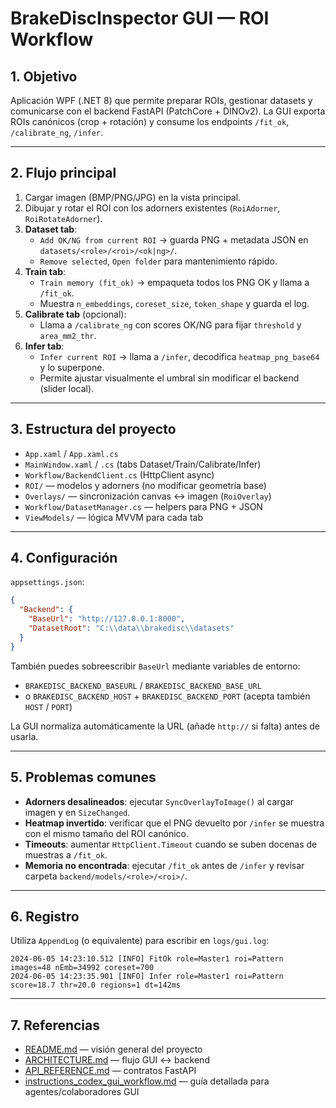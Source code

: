 # BrakeDiscInspector GUI — ROI Workflow

## 1. Objetivo

Aplicación WPF (.NET 8) que permite preparar ROIs, gestionar datasets y comunicarse con el backend FastAPI (PatchCore + DINOv2). La GUI exporta ROIs canónicos (crop + rotación) y consume los endpoints `/fit_ok`, `/calibrate_ng`, `/infer`.

---

## 2. Flujo principal

1. Cargar imagen (BMP/PNG/JPG) en la vista principal.
2. Dibujar y rotar el ROI con los adorners existentes (`RoiAdorner`, `RoiRotateAdorner`).
3. **Dataset tab**:
   - `Add OK/NG from current ROI` → guarda PNG + metadata JSON en `datasets/<role>/<roi>/<ok|ng>/`.
   - `Remove selected`, `Open folder` para mantenimiento rápido.
4. **Train tab**:
   - `Train memory (fit_ok)` → empaqueta todos los PNG OK y llama a `/fit_ok`.
   - Muestra `n_embeddings`, `coreset_size`, `token_shape` y guarda el log.
5. **Calibrate tab** (opcional):
   - Llama a `/calibrate_ng` con scores OK/NG para fijar `threshold` y `area_mm2_thr`.
6. **Infer tab**:
   - `Infer current ROI` → llama a `/infer`, decodifica `heatmap_png_base64` y lo superpone.
   - Permite ajustar visualmente el umbral sin modificar el backend (slider local).

---

## 3. Estructura del proyecto

- `App.xaml` / `App.xaml.cs`
- `MainWindow.xaml` / `.cs` (tabs Dataset/Train/Calibrate/Infer)
- `Workflow/BackendClient.cs` (HttpClient async)
- `ROI/` — modelos y adorners (no modificar geometría base)
- `Overlays/` — sincronización canvas ↔ imagen (`RoiOverlay`)
- `Workflow/DatasetManager.cs` — helpers para PNG + JSON
- `ViewModels/` — lógica MVVM para cada tab

---

## 4. Configuración

`appsettings.json`:
```json
{
  "Backend": {
    "BaseUrl": "http://127.0.0.1:8000",
    "DatasetRoot": "C:\\data\\brakedisc\\datasets"
  }
}
```

También puedes sobreescribir `BaseUrl` mediante variables de entorno:

- `BRAKEDISC_BACKEND_BASEURL` / `BRAKEDISC_BACKEND_BASE_URL`
- o `BRAKEDISC_BACKEND_HOST` + `BRAKEDISC_BACKEND_PORT` (acepta también `HOST` / `PORT`)

La GUI normaliza automáticamente la URL (añade `http://` si falta) antes de usarla.

---

## 5. Problemas comunes

- **Adorners desalineados**: ejecutar `SyncOverlayToImage()` al cargar imagen y en `SizeChanged`.
- **Heatmap invertido**: verificar que el PNG devuelto por `/infer` se muestra con el mismo tamaño del ROI canónico.
- **Timeouts**: aumentar `HttpClient.Timeout` cuando se suben docenas de muestras a `/fit_ok`.
- **Memoria no encontrada**: ejecutar `/fit_ok` antes de `/infer` y revisar carpeta `backend/models/<role>/<roi>/`.

---

## 6. Registro

Utiliza `AppendLog` (o equivalente) para escribir en `logs/gui.log`:
```
2024-06-05 14:23:10.512 [INFO] FitOk role=Master1 roi=Pattern images=48 nEmb=34992 coreset=700
2024-06-05 14:23:35.901 [INFO] Infer role=Master1 roi=Pattern score=18.7 thr=20.0 regions=1 dt=142ms
```

---

## 7. Referencias

- [README.md](../../README.md) — visión general del proyecto
- [ARCHITECTURE.md](../../ARCHITECTURE.md) — flujo GUI ↔ backend
- [API_REFERENCE.md](../../API_REFERENCE.md) — contratos FastAPI
- [instructions_codex_gui_workflow.md](../../instructions_codex_gui_workflow.md) — guía detallada para agentes/colaboradores GUI
